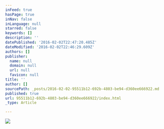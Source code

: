 ```yaml
---
inFeed: true
hasPage: true
inNav: false
inLanguage: null
starred: false
keywords: []
description: ''
datePublished: '2016-02-02T22:47:20.485Z'
dateModified: '2016-02-02T22:46:29.609Z'
authors: []
publisher:
  name: null
  domain: null
  url: null
  favicon: null
title: ''
author: []
sourcePath: _posts/2016-02-02-95511b12-692b-4803-be94-d360ee666922.md
published: true
url: 95511b12-692b-4803-be94-d360ee666922/index.html
_type: Article

---
```

![](https://the-grid-user-content.s3-us-west-2.amazonaws.com/03b63b3a-a253-42b0-af06-43d1b7e83cb6.jpg)